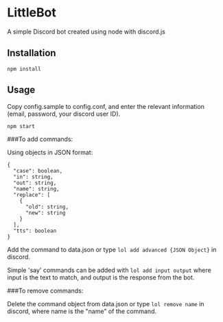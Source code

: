 # LittleBot

A simple Discord bot created using node with discord.js

## Installation

`npm install`

## Usage

Copy config.sample to config.conf, and enter the relevant information (email, password, your discord user ID).

`npm start`

###To add commands:

Using objects in JSON format:
```
{
  "case": boolean,
  "in": string,
  "out": string,
  "name": string,
  "replace": [
    {
      "old": string,
      "new": string
    }
  ],
  "tts": boolean
}
```
Add the command to data.json or type `lol add advanced {JSON Object}` in discord.

Simple 'say' commands can be added with `lol add input output` where input is the text to match, and output is the response from the bot.

###To remove commands:

Delete the command object from data.json or type `lol remove name` in discord, where name is the "name" of the command.